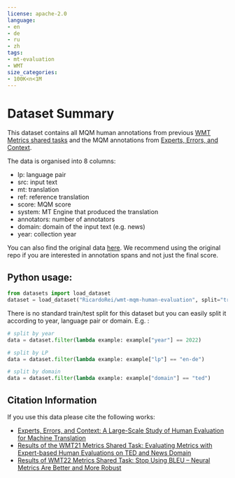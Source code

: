```yaml
---
license: apache-2.0
language:
- en
- de
- ru
- zh
tags:
- mt-evaluation
- WMT
size_categories:
- 100K<n<1M
---
```


# Dataset Summary

This dataset contains all MQM human annotations from previous [WMT Metrics shared tasks](https://wmt-metrics-task.github.io/) and the MQM annotations from [Experts, Errors, and Context](https://aclanthology.org/2021.tacl-1.87/).

The data is organised into 8 columns:
- lp: language pair
- src: input text
- mt: translation
- ref: reference translation
- score: MQM score
- system: MT Engine that produced the translation
- annotators: number of annotators
- domain: domain of the input text (e.g. news)
- year: collection year
  
You can also find the original data [here](https://github.com/google/wmt-mqm-human-evaluation). We recommend using the original repo if you are interested in annotation spans and not just the final score.


## Python usage:

```python
from datasets import load_dataset
dataset = load_dataset("RicardoRei/wmt-mqm-human-evaluation", split="train")
```

There is no standard train/test split for this dataset but you can easily split it according to year, language pair or domain. E.g. :

```python
# split by year
data = dataset.filter(lambda example: example["year"] == 2022)

# split by LP
data = dataset.filter(lambda example: example["lp"] == "en-de")

# split by domain
data = dataset.filter(lambda example: example["domain"] == "ted")
```

## Citation Information

If you use this data please cite the following works:
- [Experts, Errors, and Context: A Large-Scale Study of Human Evaluation for Machine Translation](https://aclanthology.org/2021.tacl-1.87/)
- [Results of the WMT21 Metrics Shared Task: Evaluating Metrics with Expert-based Human Evaluations on TED and News Domain](https://aclanthology.org/2021.wmt-1.73/)
- [Results of WMT22 Metrics Shared Task: Stop Using BLEU – Neural Metrics Are Better and More Robust](https://aclanthology.org/2022.wmt-1.2/)